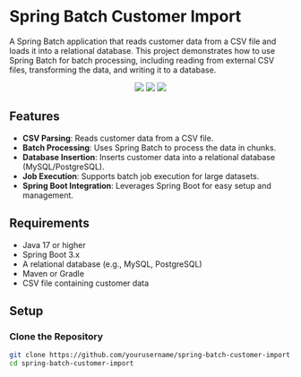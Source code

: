 # Spring Batch Customer Import

A Spring Batch application that reads customer data from a CSV file and loads it into a relational database. This project demonstrates how to use Spring Batch for batch processing, including reading from external CSV files, transforming the data, and writing it to a database.

<p align="center">
     <a alt="Java">
        <img src="https://img.shields.io/badge/Java-v17-blue.svg" />
    </a>
    <a alt="Spring Boot">
        <img src="https://img.shields.io/badge/Spring%20Boot-v3.4.2-brightgreen.svg" />
    </a>
    <a alt="Maven">
        <img src="https://img.shields.io/badge/Maven-v4.0.0-orange.svg" />
    </a>
</p>

## Features

- **CSV Parsing**: Reads customer data from a CSV file.
- **Batch Processing**: Uses Spring Batch to process the data in chunks.
- **Database Insertion**: Inserts customer data into a relational database (MySQL/PostgreSQL).
- **Job Execution**: Supports batch job execution for large datasets.
- **Spring Boot Integration**: Leverages Spring Boot for easy setup and management.

## Requirements

- Java 17 or higher
- Spring Boot 3.x
- A relational database (e.g., MySQL, PostgreSQL)
- Maven or Gradle
- CSV file containing customer data

## Setup

### Clone the Repository

```bash
git clone https://github.com/yourusername/spring-batch-customer-import.git
cd spring-batch-customer-import
